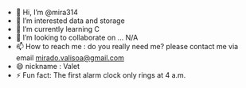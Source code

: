 - 👋 Hi, I’m @mira314 
- 👀 I’m interested  data and storage
- 🌱 I’m currently learning C
- 💞️ I’m looking to collaborate on ... N/A
- 📫 How to reach me : do you really need me? please contact me via email mirado.valisoa@gmail.com
- 😄 nickname : Valet
- ⚡ Fun fact: The first alarm clock only rings at 4 a.m.

<!---
mira314/mira314 is a ✨ special ✨ repository because its `README.md` (this file) appears on your GitHub profile.
You can click the Preview link to take a look at your changes.
--->
